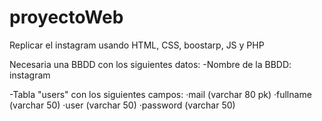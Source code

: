 # proyectoWeb

Replicar el instagram usando HTML, CSS, boostarp, JS y PHP

Necesaria una BBDD con los siguientes datos:
-Nombre de la BBDD: instagram

-Tabla "users" con los siguientes campos:
·mail (varchar 80 pk)
·fullname (varchar 50)
·user (varchar 50)
·password (varchar 50)
